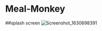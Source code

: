 # Meal-Monkey
##splash screen
![Screenshot_1630698391](https://user-images.githubusercontent.com/71664948/132377365-1409232b-f3ed-4b8e-86ef-9d30bb7496ef.png)
